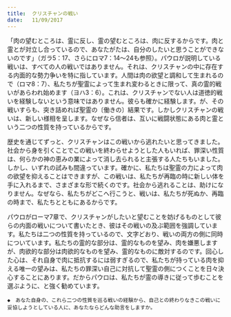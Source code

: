 ```yaml
---
title:  クリスチャンの戦い
date:   11/09/2017
---
```


「肉の望むところは、霊に反し、霊の望むところは、肉に反するからです。肉と霊とが対立し合っているので、あなたがたは、自分のしたいと思うことができないのです」（ガラ5：17、さらにロマ7：14～24も参照）。パウロが説明している戦いは、すべての人の戦いではありません。それは、クリスチャンの中に存在する内面的な勢力争いを特に指しています。人間は肉の欲望と調和して生まれるので（ロマ8：7）、私たちが聖霊によって生まれ変わるときに限って、真の霊的戦いがあらわれ始めます（ヨハ3：6）。これは、クリスチャンでない人は道徳的戦いを経験しないという意味ではありません。彼らも確かに経験します。が、その戦いすらも、突き詰めれば聖霊の〔働きの〕結果です。しかしクリスチャンの戦いは、新しい様相を呈します。なぜなら信者は、互いに戦闘状態にある肉と霊という二つの性質を持っているからです。

歴史を通じてずっと、クリスチャンはこの戦いから逃れたいと思ってきました。社会から身を引くことでこの戦いを終わらせようとした人もいれば、罪深い性質は、何らかの神の恵みの業によって消し去られると主張する人たちもいました。しかし、いずれの試みも間違っています。確かに、私たちは聖霊の力によって肉の欲望を抑えることはできますが、この戦いは、私たちが再臨の時に新しい体を手に入れるまで、さまざまな形で続くのです。社会から逃れることは、助けになりません。なぜなら、私たちがどこへ行こうと、戦いは、私たちが死ぬか、再臨の時まで、私たちとともにあるからです。

パウロがローマ7章で、クリスチャンがしたいと望むことを妨げるものとして彼らの内面の戦いについて書いたとき、彼はその戦いの及ぶ範囲を強調しています。私たちは二つの性質を持っているので、文字どおり、戦いの両方の側に同時についています。私たちの霊的な部分は、霊的なものを望み、肉を嫌悪しますが、肉欲的な部分は肉欲的なものを望み、霊的なものに敵対するのです。回心した心は、それ自身で肉に抵抗するには弱すぎるので、私たちが持っている肉を抑える唯一の望みは、私たちの罪深い自己に対抗して聖霊の側につくことを日々決心することにあります。だからパウロは、私たちが霊の導きに従って歩むことを選ぶように、と強く勧めています。

`◆　あなた自身の、これら二つの性質を巡る戦いの経験から、自己との終わりなきこの戦いに妥協しようとしている人に、あなたならどんな助言をしますか。`

